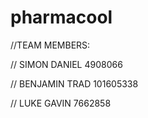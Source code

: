 # pharmacool

//TEAM MEMBERS:

// SIMON DANIEL 4908066

// BENJAMIN TRAD 101605338

// LUKE GAVIN 7662858
